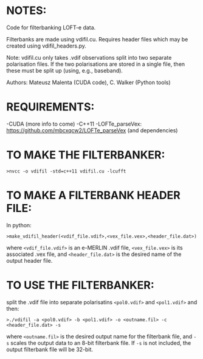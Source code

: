 # NOTES:
Code for filterbanking LOFT-e data.

Filterbanks are made using vdifil.cu.
Requires header files which may be created using vdifil_headers.py. 

Note: vdifil.cu only takes .vdif observations split into two separate polarisation files. If the two polarisations are stored in a single file, then these must be split up (using, e.g., baseband). 

Authors: Mateusz Malenta (CUDA code), C. Walker (Python tools)

# REQUIREMENTS:
-CUDA (more info to come)
-C++11
-LOFTe_parseVex: https://github.com/mbcxqcw2/LOFTe_parseVex (and dependencies)

# TO MAKE THE FILTERBANKER:
```
>nvcc -o vdifil -std=c++11 vdifil.cu -lcufft
```

# TO MAKE A FILTERBANK HEADER FILE:
In python:
```
>make_vdifil_header(<vdif_file.vdif>,<vex_file.vex>,<header_file.dat>)
```
where `<vdif_file.vdif>` is an e-MERLIN .vdif file, `<vex_file.vex>` is its associated .vex file, and `<header_file.dat>` is the desired name of the output header file. 


# TO USE THE FILTERBANKER:
split the .vdif file into separate polarisatins `<pol0.vdif>` and `<pol1.vdif>` and then:
```
>./vdifil -a <pol0.vdif> -b <pol1.vdif> -o <outname.fil> -c <header_file.dat> -s
```
where `<outname.fil>` is the desired output name for the filterbank file, and `-s` scales the output data to an 8-bit filterbank file. If `-s` is not included, the output filterbank file will be 32-bit.
